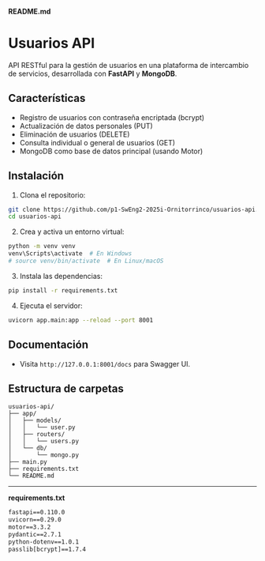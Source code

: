 **README.md**

# Usuarios API

API RESTful para la gestión de usuarios en una plataforma de intercambio de servicios, desarrollada con **FastAPI** y **MongoDB**.

## Características
- Registro de usuarios con contraseña encriptada (bcrypt)
- Actualización de datos personales (PUT)
- Eliminación de usuarios (DELETE)
- Consulta individual o general de usuarios (GET)
- MongoDB como base de datos principal (usando Motor)

## Instalación
1. Clona el repositorio:
```bash
git clone https://github.com/p1-SwEng2-2025i-Ornitorrinco/usuarios-api.git
cd usuarios-api
```

2. Crea y activa un entorno virtual:
```bash
python -m venv venv
venv\Scripts\activate  # En Windows
# source venv/bin/activate  # En Linux/macOS
```

3. Instala las dependencias:
```bash
pip install -r requirements.txt
```

4. Ejecuta el servidor:
```bash
uvicorn app.main:app --reload --port 8001
```

## Documentación
- Visita `http://127.0.0.1:8001/docs` para Swagger UI.

## Estructura de carpetas
```
usuarios-api/
├── app/
│   ├── models/
│   │   └── user.py
│   ├── routers/
│   │   └── users.py
│   └── db/
│       └── mongo.py
├── main.py
├── requirements.txt
└── README.md
```

---

**requirements.txt**

```txt
fastapi==0.110.0
uvicorn==0.29.0
motor==3.3.2
pydantic==2.7.1
python-dotenv==1.0.1
passlib[bcrypt]==1.7.4
```
